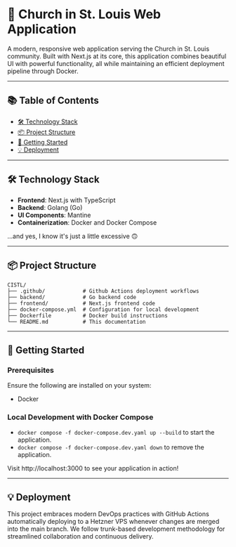 # 🙏 Church in St. Louis Web Application
A modern, responsive web application serving the Church in St. Louis community. Built with Next.js at its core, this application combines beautiful UI with powerful functionality, all while maintaining an efficient deployment pipeline through Docker.

---

## 📚 Table of Contents
- [🛠️ Technology Stack](#️-technology-stack)
- [📦 Project Structure](#-project-structure)
- [🚀 Getting Started](#-getting-started)
- [💡 Deployment](#-deployment)

---

## 🛠️ Technology Stack
- **Frontend**: Next.js with TypeScript
- **Backend**: Golang (Go)
- **UI Components**: Mantine
- **Containerization**: Docker and Docker Compose

...and yes, I know it's just a little excessive 🙃

---

## 📦 Project Structure
```
CISTL/
├── .github/            # Github Actions deployment workflows
├── backend/            # Go backend code
├── frontend/           # Next.js frontend code
├── docker-compose.yml  # Configuration for local development
├── Dockerfile          # Docker build instructions
└── README.md           # This documentation
```

---

## 🚀 Getting Started
### Prerequisites
Ensure the following are installed on your system:
- Docker

### Local Development with Docker Compose
- `docker compose -f docker-compose.dev.yaml up --build` to start the application.
- `docker compose -f docker-compose.dev.yaml down` to remove the application.

Visit http://localhost:3000 to see your application in action!

---

## 💡 Deployment
This project embraces modern DevOps practices with GitHub Actions automatically deploying to a Hetzner VPS whenever changes are merged into the main branch. We follow trunk-based development methodology for streamlined collaboration and continuous delivery.